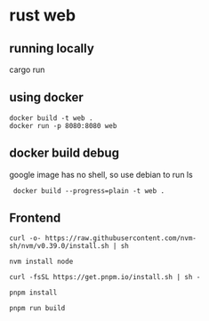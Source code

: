 # rust web

## running locally

cargo run

## using docker

```shell
docker build -t web .
docker run -p 8080:8080 web
```

## docker build debug

google image has no shell, so use debian to run ls 

```shell
 docker build --progress=plain -t web .
```


## Frontend

```shell
curl -o- https://raw.githubusercontent.com/nvm-sh/nvm/v0.39.0/install.sh | sh

nvm install node

curl -fsSL https://get.pnpm.io/install.sh | sh -

pnpm install

pnpm run build
```